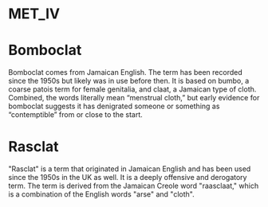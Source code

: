 # MET_IV

# Bomboclat
Bomboclat comes from Jamaican English. The term has been recorded since the 1950s but likely was in use before then. It is based on bumbo, a coarse patois term for female genitalia, and claat, a Jamaican type of cloth. Combined, the words literally mean “menstrual cloth,” but early evidence for bomboclat suggests it has denigrated someone or something as “contemptible” from or close to the start. 

# Rasclat
"Rasclat" is a term that originated in Jamaican English and has been used since the 1950s in the UK as well. It is a deeply offensive and derogatory term. The term is derived from the Jamaican Creole word "raasclaat," which is a combination of the English words "arse" and "cloth". 
